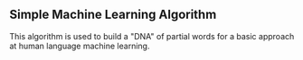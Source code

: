 ## Simple Machine Learning Algorithm

This algorithm is used to build a "DNA" of partial words for a basic approach at human language machine learning.